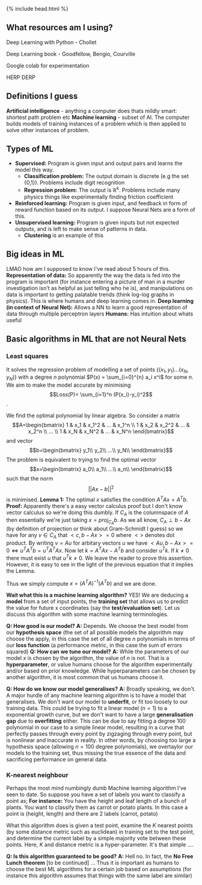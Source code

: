 
{% include head.html %}
## What resources am I using? 
Deep Learning with Python - Chollet

Deep Learning book - Goodfellow, Bengio, Courville

Google colab for experimentation

HERP DERP
## Definitions I guess
**Artificial intelligence** - anything a computer does thats mildly smart: shortest path problem etc
**Machine learning** - subset of AI. The computer builds models of training instances of a problem which is then applied to solve other instances of problem.

## Types of ML
- **Supervised:** Program is given input and output pairs and learns the model this way.
  - **Classification problem:** The output domain is discrete (e.g the set {0,1}). Problems include digit recognition
  - **Regression problem:** The output is $\mathbb{R}^k$. Problems include many physics things like experimentally finding friction coefficient
- **Reinforced learning:** Program is given input, and feedback in form of reward function based on its output. I suppose Neural Nets are a form of this.
- **Unsupervised learning:** Program is given inputs but not expected outputs, and is left to make sense of patterns in data.
  - **Clustering** is an example of this
  
## Big ideas in ML
LMAO how am I supposed to know I've read about 5 hours of this.
**Representation of data:** 
So apparently the way the data is fed into the program is important (for instance entering a picture of man in a murder investigation isn't as helpful as just telling who he is), and manipulations on data is important to getting palatable trends (think log-log graphs in physics). This is where humans and deep learning comes in.
**Deep learning (in context of Neural Net):** 
Allows a NN to learn a good representation of data through multiple perceptron layers
**Humans:** 
Has intuition about whats useful

## Basic algorithms in ML that are not Neural Nets
### Least squares
It solves the regression problem of modelling a set of points $\{(x_1,y_1) ... (x_N,y_N)\}$ with a degree $n$ polynomial $P(x) = \sum_{i=0}^{n} a_i x^i$ for some $n$. We aim to make the model accurate by minimising 
$$Loss(P)= \sum_{i=1}^n (P(x_i)-y_i)^2$$.

We find the optimal polynomial by linear algebra. So consider a matrix 
$$A=\begin{bmatrix}
    1 & x_1 & x_1^2 & ... & x_1^n \\
    1 & x_2 & x_2^2 & ... & x_2^n \\
    ... \\
    1 & x_N & x_N^2 & ... & x_N^n 
  \end{bmatrix}$$
and vector 
$$b=\begin{bmatrix}
y_1\\
y_2\\
...\\
y_N\\
\end{bmatrix}$$
The problem is equivalent to trying to find the optimal vector
$$x=\begin{bmatrix}
a_0\\
a_1\\
...\\
a_n\\
\end{bmatrix}$$
such that the norm
$$||Ax-b||^2$$
is minimised.
**Lemma 1:** The optimal $x$ satisfies the condition $A^TAx=A^Tb$.
**Proof:** Apparently there's a easy vector calculus proof but I don't know vector calculus so we're doing this dumbly. If $C_A$ is the columnspace of $A$ then essentially we're just taking $x=proj_{C_A}  b$. As we all know, $C_A \perp b-Ax$ (by definition of projection or think about Gram-Schmidt I guess) so we have for any $v\in C_A$ that $<c,b-Ax>=0$ where $<>$ denotes dot product. By writing $v=Au$ for arbitary vectors $u$ we have $<Au, b-Ax> = 0\iff u^{T} A^{T} b = u^{T} A^{T} Ax$. Now let $k = A^TAx-A^Tb$ and consider $u^{T} k$. If $k\neq 0$ there must exist $u$ that $u^Tk\neq 0$. We leave the reader to prove this assertion. However, it is easy to see in the light of the previous equation that it implies the Lemma.

Thus we simply compute $x=(A^TA)^{-1} (A^Tb)$ and we are done.

**Wait what this is a machine learning algorithm?**
YES! We are deducing a **model** from a set of input points, the **training set** that allows us to predict the value for future x coordinates (say the **test/evaluation set**). Let us discuss this algorithm with some machine learning terminologies.

**Q: How good is our model?**
**A:** Depends. We choose the best model from our **hypothesis space** (the set of all possible models the algorithm may choose the apply, in this case the set of all degree $n$ polynomials in terms of our **loss function** (a performance metric, in this case the sum of errors squared)
**Q: How can we tune our model?**
**A:** While the parameters of our model $x$ is chosen by the algorithm, the value of $n$ is not. That is a **hyperparameter**, or  value humans choose for the algorithm experimentally and/or based on prior knowledge. While hyperparameters can be chosen by another algorithm, it is most common that us humans choose it.

**Q: How do we know our model generalises?**
**A:** Broadly speaking, we don't. A major hurdle of any machine learning algorithm is to have a model that generalises. We don't want our model to **underfit**, or fit too loosely to our training data. This could be trying to fit a linear model ($n=1$) to a exponential growth curve, but we don't want to have a large **generalisation gap** due to **overfitting** either. This can be due to say fitting a degree 100 polynomial in our case to a simple linear model, resulting in a curve that perfectly passes through every point by zigzaging through every point, but is nonlinear and inaccurate in reality. In other words, by choosing too large a hypothesis space (allowing $n=100$ degree polynomials), we overtaylor our models to the training set, thus missing the true essence of the data and sacrificing performance on general data.
### K-nearest neighbour
Perhaps the most mind numbingly dumb Machine learning algorithm I've seen to date. So suppose you have a set of labels you want to classify a point as;
**For instance:** 
 You have the height and leaf length of a bunch of plants.
 You want to classify them as carrot or potato plants.
 In this case a point is (height, length) and there are 2 labels (carrot, potato)

What this algorithm does is given a test point, examine the $K$ nearest points (by some distance metric such as euclidean) in training set to the test point, and determine the current label by a simple majority vote between these points. Here, $K$ and distance metric is a hyper-parameter. It's that simple ....

**Q: Is this algorithm guaranteed to be good?**
**A:** Hell no. In fact, the **No Free Lunch theorem** [to be continued] ... Thus it is important as humans to choose the best ML algorithms for a certain job based on assumptions (for instance this algorithm assumes that things with the same label are similar)
